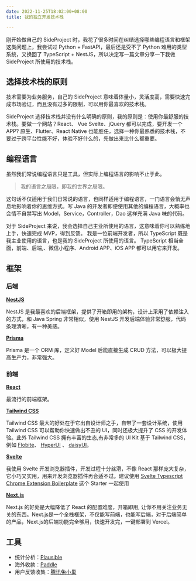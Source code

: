 ```yaml
---
date: 2022-11-25T18:02:00+08:00
title: 我的独立开发技术栈

---
```


刚开始做自己的 SideProject 时，我花了很多时间在纠结选择哪些编程语言和框架这类问题上，我尝试过 Python + FastAPI，最后还是受不了 Python 难用的类型系统，又换回了 TypeScript + NestJS，所以决定写一篇文章分享一下我做 SideProject 所使用的技术栈。

## 选择技术栈的原则

技术需要为业务服务，自己的 SideProject 意味着体量小，灵活度高，需要快速完成市场验证，而且没有过多的限制，可以用你最喜欢的技术栈。

SideProject 选择技术栈并没有什么明确的原则，我的原则是：使用你最舒服的技术栈。要做一个网站？React、 Vue Svelte、jQuery 都可以完成，要开发一个 APP?    原生、Flutter、React Native 也能胜任，选择一种你最熟悉的技术栈，不要过于跨平台性能不好，体验不好什么的，先做出来比什么都重要。

## 编程语言

虽然我们常说编程语言只是工具，但实际上编程语言的影响不止于此。

> 我的语言之局限，即我的世界之局限。

这句话不仅适用于我们日常说的语言，也同样适用于编程语言，一门语言会悄无声息地影响着你的思维方式。写 Java 的开发者即便使用其他的编程语言，大概率也会情不自禁写出 Model，Service，Controller，Dao 这样充满 Java 味的代码。

对于 SideProject 来说，我会选择自己主业所使用的语言，这意味着你可以熟练地上手，快速完成 MVP，得到反馈。 我是一位前端开发者，所以 TypeScript 既是我主业使用的语言，也是我的 SideProject 所使用的语言。 TypeScript 相当全面，前端、后端,、微信小程序、Android APP、iOS APP 都可以用它来开发。

## 框架

### 后端

**[NestJS](https://nestjs.com/)**

NestJS 是我最喜欢的后端框架，提供了开箱即用的架构，设计上采用了依赖注入的方式，和 Java Spring 非常相似，使用 NestJS 开发后端体验非常舒服，代码条理清晰，有一种美感。

**[Prisma](https://www.prisma.io/)**

Prisma 是一个 ORM 库，定义好 Model 后能直接生成 CRUD 方法，可以极大提高生产力，非常强大。

### 前端

**[React](https://reactjs.org/)**

最流行的前端框架。

**[Tailwind CSS](https://tailwindcss.com/)**

Tailwind CSS 最大的好处在于它出自设计师之手，自带了一套设计系统，使用Tailwind CSS 可以帮助你快速做出不丑的 UI，同时还极大提升了 CSS 的开发体验。此外 Tailwind CSS 拥有丰富的生态,有非常多的 UI Kit 基于 Tailwind CSS，例如 [Flobite](https://flowbite.com/)、 [HyperUI](https://www.hyperui.dev/) 、 [daisyUI](https://daisyui.com/)。

**[Svelte](https://svelte.dev/)**

我使用 Svelte 开发浏览器插件，开发过程十分丝滑，不像 React 那样庞大复杂，它小巧又实用，用来开发浏览器插件再合适不过。建议使用 [Svelte Typescript Chrome Extension Boilerplate](https://github.com/NekitCorp/chrome-extension-svelte-typescript-boilerplate) 这个 Starter 一起使用

**[Next.js](https://nextjs.org/)**

Next.js 的好处是大幅降低了 React 的配置难度，开箱即用, 让你不用关注业务无关的东西。Next.js是一个全栈框架，不仅能写前端，也能写后端，对于后端简单的产品，Next.js的后端功能完全够用，快速开发完，一键部署到 Vercel。

## 工具

- 统计分析：[Plausible](https://plausible.io/)
- 海外收款：[Paddle](https://www.paddle.com/)
- 用户反馈收集：[腾讯兔小巢](https://support.qq.com/)

